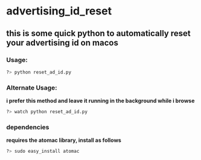 # advertising_id_reset

## this is some quick python to automatically reset your advertising id on macos

### Usage:

```bash
?> python reset_ad_id.py
```

### Alternate Usage:
**i prefer this method and leave it running in the background while i browse**

```bash
?> watch python reset_ad_id.py
```

### dependencies
**requires the atomac library, install as follows**

```bash
?> sudo easy_install atomac
```
